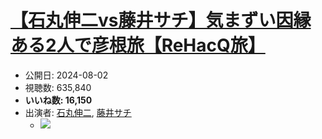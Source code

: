 # [【石丸伸二vs藤井サチ】気まずい因縁ある2人で彦根旅【ReHacQ旅】](https://www.youtube.com/watch?v=f3kpjjROUGc)
-   公開日: 2024-08-02
-   視聴数: 635,840
-   **いいね数: 16,150**
-   出演者: [石丸伸二](/rehacq_fan/people/石丸伸二 "wikilink"), [藤井サチ](/rehacq_fan/people/藤井サチ "wikilink")
    - [![](https://img.youtube.com/vi/f3kpjjROUGc/hqdefault.jpg)](https://www.youtube.com/watch?v=f3kpjjROUGc)
